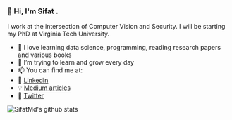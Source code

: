 ### 👋 Hi, I'm Sifat .

I work at the intersection of Computer Vision and Security. I will be starting my PhD at Virginia Tech University.
- 🔭 I love learning data science, programming, reading research papers and various books
- 🌱 I’m trying to learn and grow every day
- 📫 You can find me at:
 - :office: [LinkedIn](https://www.linkedin.com/in/sifat-muhammad-abdullah-4619ba148/)
 - :bulb: [Medium articles](https://medium.com/@sifat.abdullah577)
 - 💬 [Twitter](https://twitter.com/SifatMdAbdullah)

![SifatMd's github stats](https://github-readme-stats.vercel.app/api?username=SifatMd&count_private=true&show_icons=true&theme=algolia&hide_rank=false)

<!--
**SifatMd/SifatMd** is a ✨ _special_ ✨ repository because its `README.md` (this file) appears on your GitHub profile.

Here are some ideas to get you started:

- 🔭 I’m currently working on ...
- 🌱 I’m currently learning ...
- 👯 I’m looking to collaborate on ...
- 🤔 I’m looking for help with ...
- 💬 Ask me about ...
- 📫 How to reach me: ...
- 😄 Pronouns: ...
- ⚡ Fun fact: ...
-->
